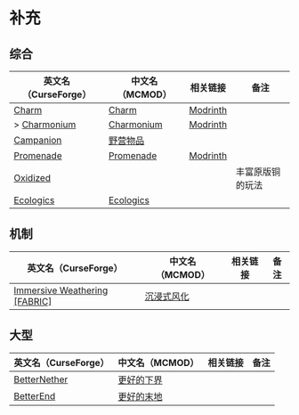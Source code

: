 # 补充

## 综合

| 英文名（CurseForge）                                                    | 中文名（MCMOD）                                    | 相关链接                                            | 备注             |
| ----------------------------------------------------------------------- | -------------------------------------------------- | --------------------------------------------------- | ---------------- |
| [Charm](https://www.curseforge.com/minecraft/mc-mods/charm)             | [Charm](https://www.mcmod.cn/class/2069.html)      | [Modrinth](https://www.modrinth.com/mod/charm)      |                  |
| > [Charmonium](https://www.curseforge.com/minecraft/mc-mods/charmonium) | [Charmonium](https://www.mcmod.cn/class/3578.html) | [Modrinth](https://www.modrinth.com/mod/charmonium) |                  |
| [Campanion](https://www.curseforge.com/minecraft/mc-mods/campanion)     | [野营物品](https://www.mcmod.cn/class/2852.html)   |                                                     |                  |
| [Promenade](https://www.curseforge.com/minecraft/mc-mods/promenade)     | [Promenade](https://www.mcmod.cn/class/5300.html)  | [Modrinth](https://modrinth.com/mod/promenade)      |                  |
| [Oxidized](https://www.curseforge.com/minecraft/mc-mods/oxidized)       |                                                    |                                                     | 丰富原版铜的玩法 |
| [Ecologics](https://www.curseforge.com/minecraft/mc-mods/ecologics)     | [Ecologics](https://www.mcmod.cn/class/6198.html)  |                                                     |                  |

## 机制

| 英文名（CurseForge）                                                                                      | 中文名（MCMOD）                                    | 相关链接 | 备注 |
| --------------------------------------------------------------------------------------------------------- | -------------------------------------------------- | -------- | ---- |
| [Immersive Weathering [FABRIC]](https://www.curseforge.com/minecraft/mc-mods/immersive-weathering-fabric) | [沉浸式风化](https://www.mcmod.cn/class/6057.html) |          |      |

## 大型

| 英文名（CurseForge）                                                      | 中文名（MCMOD）                                    | 相关链接 | 备注 |
| ------------------------------------------------------------------------- | -------------------------------------------------- | -------- | ---- |
| [BetterNether](https://www.curseforge.com/minecraft/mc-mods/betternether) | [更好的下界](https://www.mcmod.cn/class/1579.html) |          |      |
| [BetterEnd](https://www.curseforge.com/minecraft/mc-mods/betterend)       | [更好的末地](https://www.mcmod.cn/class/3163.html) |          |      |
